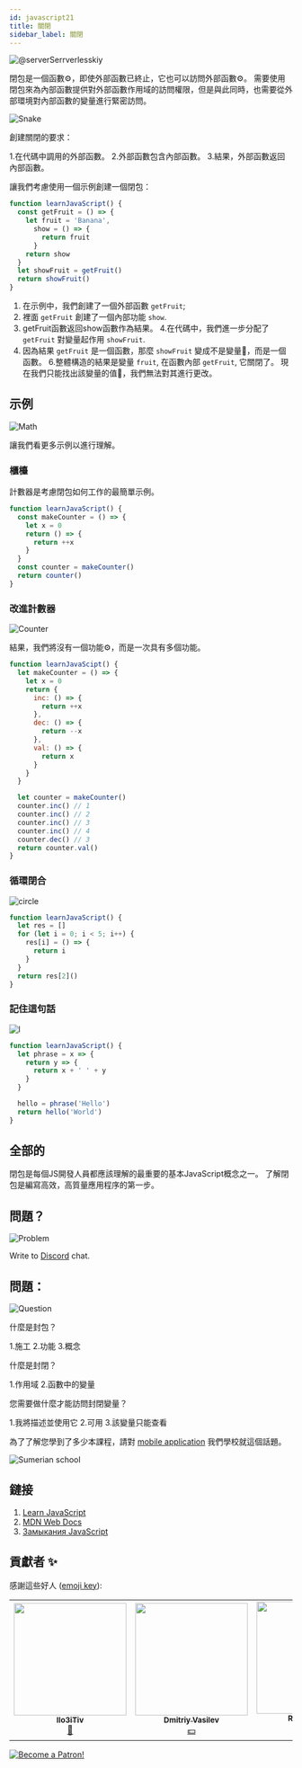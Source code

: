 ```yaml
---
id: javascript21
title: 關閉
sidebar_label: 關閉
---
```


![@serverSerrverlesskiy](/img/javascript/headers/20.jpg)

閉包是一個函數⚙️，即使外部函數️已終止，它也可以訪問外部函數⚙️。 需要使用閉包來為內部函數提供對外部函數作用域的訪問權限，但是與此同時，也需要從外部環境對內部函數的變量進行緊密訪問。

![Snake](https://media.giphy.com/media/3oFzmdjqH15YebLQ52/giphy.gif)

創建關閉的要求：

1.在代碼中調用的外部函數。
2.外部函數包含內部函數。
3.結果，外部函數返回內部函數。

讓我們考慮使用一個示例創建一個閉包：

```jsx live
function learnJavaScript() {
  const getFruit = () => {
    let fruit = 'Banana',
      show = () => {
        return fruit
      }
    return show
  }
  let showFruit = getFruit()
  return showFruit()
}
```

1. 在示例中，我們創建了一個外部函數 `getFruit`;
2. 裡面 `getFruit` 創建了一個內部功能 `show`.
3. getFruit函數返回show函數作為結果。
4.在代碼中，我們進一步分配了 `getFruit` 對變量起作用 `showFruit`.
5. 因為結果 `getFruit` 是一個函數，那麼 `showFruit` 變成不是變量🔔，而是一個函數。
6.整體構造的結果是變量 `fruit`, 在函數內部 `getFruit`, 它關閉了。 現在我們只能找出該變量的值🔔，我們無法對其進行更改。

## 示例

![Math](https://media.giphy.com/media/xT1Ra5h24Eliux3UVq/giphy.gif)

讓我們看更多示例以進行理解。

### 櫃檯

計數器是考慮閉包如何工作的最簡單示例。

<!-- ![Counter](https://media.giphy.com/media/QSNvClMu5zWJW/giphy.gif) -->

```jsx live
function learnJavaScript() {
  const makeCounter = () => {
    let x = 0
    return () => {
      return ++x
    }
  }
  const counter = makeCounter()
  return counter()
}
```

### 改進計數器

![Counter](https://media.giphy.com/media/3o6Zt6fzS6qEbLhKWQ/giphy.gif)

結果，我們將沒有一個功能⚙️，而是一次具有多個功能。

```jsx live
function learnJavaScipt() {
  let makeCounter = () => {
    let x = 0
    return {
      inc: () => {
        return ++x
      },
      dec: () => {
        return --x
      },
      val: () => {
        return x
      }
    }
  }

  let counter = makeCounter()
  counter.inc() // 1
  counter.inc() // 2
  counter.inc() // 3
  counter.inc() // 4
  counter.dec() // 3
  return counter.val()
}
```

### 循環閉合

![circle](https://media.giphy.com/media/u5s2ezDicmyuA/giphy.gif)

```jsx live
function learnJavaScript() {
  let res = []
  for (let i = 0; i < 5; i++) {
    res[i] = () => {
      return i
    }
  }
  return res[2]()
}
```

### 記住這句話

![l](https://media.giphy.com/media/l4pTfqyI6TCjUW4Yo/giphy.gif)

```jsx live
function learnJavaScript() {
  let phrase = x => {
    return y => {
      return x + ' ' + y
    }
  }

  hello = phrase('Hello')
  return hello('World')
}
```

## 全部的

閉包是每個JS開發人員都應該理解的最重要的基本JavaScript概念之一。 了解閉包是編寫高效，高質量應用程序的第一步。

## 問題？

![Problem](https://media.giphy.com/media/xTiTnGeUsWOEwsGoG4/giphy.gif)

Write to [Discord](https://discord.gg/6GDAfXn) chat.

## 問題：

![Question](https://media.giphy.com/media/l0HlRnAWXxn0MhKLK/giphy.gif)

什麼是封包？

1.施工
2.功能
3.概念

什麼是封閉？

1.作用域
2.函數中的變量

您需要做什麼才能訪問封閉變量？

1.我將描述並使用它
2.可用
3.該變量只能查看

為了了解您學到了多少本課程，請對 [mobile application](http://onelink.to/njhc95) 我們學校就這個話題。

![Sumerian school](/img/app.jpg)

## 鏈接

1. [Learn JavaScript](https://learn.javascript.ru/closures)
2. [MDN Web Docs](https://developer.mozilla.org/ru/docs/Web/JavaScript/Closures)
3. [Замыкания JavaScript](https://medium.com/@stasonmars/понимаем-замыкания-в-javascript-раз-и-навсегда-c211805b6898)

## 貢獻者 ✨

感謝這些好人 ([emoji key](https://allcontributors.org/docs/en/emoji-key)):

<!-- ALL-CONTRIBUTORS-LIST:START - Do not remove or modify this section -->
<!-- prettier-ignore-start -->
<!-- markdownlint-disable -->
<table>
  <tr> 
    <td align="center"><a href="https://github.com/IIo3iTiv"><img src="https://avatars1.githubusercontent.com/u/72025062?v=4?s=200" width="200px;" alt=""/><br /><sub><b>IIo3iTiv</b></sub></a><br /><a href="https://github.com/gHashTag/react-native-village/commits?author=IIo3iTiv" title="Documentation">📖</a></td>
    <td align="center"><a href="https://fullstackserverless.github.io/"><img src="https://avatars0.githubusercontent.com/u/6774813?v=4?s=200" width="200px;" alt=""/><br /><sub><b>Dmitriy Vasilev</b></sub></a><br /><a href="#financial-gHashTag" title="Financial">💵</a></td>
    <td align="center"><a href="https://github.com/Resoner2005"><img src="https://avatars1.githubusercontent.com/u/75675814?v=4?s=200" width="200px;" alt=""/><br /><sub><b>Resoner2005</b></sub></a><br /><a href="https://github.com/gHashTag/react-native-village/issues?q=author%3AResoner2005" title="Bug reports">🐛 🎨 🖋</a></td>
    <td align="center"><a href="https://github.com/Navernoss"><img src="https://avatars0.githubusercontent.com/u/75784137?v=4?s=200" width="200px;" alt=""/><br /><sub><b>Navernoss</b></sub></a><br /><a href="#content-Navernoss" title="Content">🖋 🐛 🎨 </a></td>
  </tr>
</table>

<!-- markdownlint-restore -->
<!-- prettier-ignore-end -->

<!-- ALL-CONTRIBUTORS-LIST:END -->

[![Become a Patron!](/img/logo/patreon.jpg)](https://www.patreon.com/bePatron?u=31769291)
